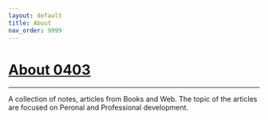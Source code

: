 ```yaml
---
layout: default
title: About 
nav_order: 9999 
---
```


# [About 0403](https://os403.github.io/os403/README)
---

A collection of notes, articles from Books and Web. The topic of the articles are focused on Peronal and Professional development.
